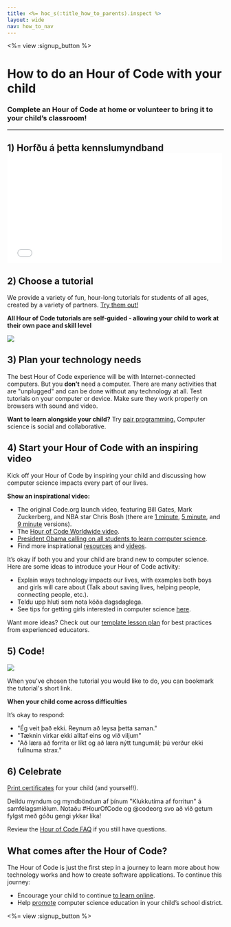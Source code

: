 ```yaml
---
title: <%= hoc_s(:title_how_to_parents).inspect %>
layout: wide
nav: how_to_nav
---
```

<%= view :signup_button %>

# How to do an Hour of Code with your child

### Complete an Hour of Code at home or volunteer to bring it to your child’s classroom!

---

## 1) Horfðu á þetta kennslumyndband <iframe width="500" height="255" src="//www.youtube.com/embed/SrnvvWDm73k" frameborder="0" allowfullscreen mark="crwd-mark"></iframe> 

## 2) Choose a tutorial

We provide a variety of fun, hour-long tutorials for students of all ages, created by a variety of partners. [Try them out!](<%= resolve_url('/learn') %>)

**All Hour of Code tutorials are self-guided - allowing your child to work at their own pace and skill level**

[![](/images/fit-700/tutorials.png)](<%= resolve_url('/learn') %>)

## 3) Plan your technology needs

The best Hour of Code experience will be with Internet-connected computers. But you **don’t** need a computer. There are many activities that are "unplugged" and can be done without any technology at all. Test tutorials on your computer or device. Make sure they work properly on browsers with sound and video.

**Want to learn alongside your child?** Try [pair programming.](http://www.ncwit.org/resources/pair-programming-box-power-collaborative-learning) Computer science is social and collaborative.

## 4) Start your Hour of Code with an inspiring video

Kick off your Hour of Code by inspiring your child and discussing how computer science impacts every part of our lives.

**Show an inspirational video:**

- The original Code.org launch video, featuring Bill Gates, Mark Zuckerberg, and NBA star Chris Bosh (there are [1 minute](https://www.youtube.com/watch?v=qYZF6oIZtfc), [5 minute](https://www.youtube.com/watch?v=nKIu9yen5nc), and [9 minute](https://www.youtube.com/watch?v=dU1xS07N-FA) versions).
- The [Hour of Code Worldwide video](https://www.youtube.com/watch?v=KsOIlDT145A).
- [President Obama calling on all students to learn computer science](https://www.youtube.com/watch?v=6XvmhE1J9PY).
- Find more inspirational [resources](<%= codeorg_url('/inspire') %>) and [videos](https://www.youtube.com/playlist?list=PLzdnOPI1iJNfpD8i4Sx7U0y2MccnrNZuP).

It’s okay if both you and your child are brand new to computer science. Here are some ideas to introduce your Hour of Code activity:

- Explain ways technology impacts our lives, with examples both boys and girls will care about (Talk about saving lives, helping people, connecting people, etc.).
- Teldu upp hluti sem nota kóða dagsdaglega.
- See tips for getting girls interested in computer science [here](<%= codeorg_url('/girls') %>).

Want more ideas? Check out our [template lesson plan](/files/AfterschoolEducatorLessonPlanOutline.docx) for best practices from experienced educators.

## 5) Code!

<img src="/images/fit-700/tutorial-short-link.png" />

When you've chosen the tutorial you would like to do, you can bookmark the tutorial's short link.

**When your child come across difficulties**

It’s okay to respond:

- "Ég veit það ekki. Reynum að leysa þetta saman."
- "Tæknin virkar ekki alltaf eins og við viljum"
- "Að læra að forrita er líkt og að læra nýtt tungumál; þú verður ekki fullnuma strax."

## 6) Celebrate

[Print certificates](<%= codeorg_url('/certificates') %>) for your child (and yourself!).

Deildu myndum og myndböndum af þínum "Klukkutíma af forritun" á samfélagsmiðlum. Notaðu #HourOfCode og @codeorg svo að við getum fylgst með góðu gengi ykkar líka!

Review the [Hour of Code FAQ](https://support.code.org/hc/en-us/categories/200147083-Hour-of-Code) if you still have questions.

## What comes after the Hour of Code?

The Hour of Code is just the first step in a journey to learn more about how technology works and how to create software applications. To continue this journey:

- Encourage your child to continue [to learn online](<%= codeorg_url('/learn/beyond') %>).
- Help [promote](<%= resolve_url('/promote') %>) computer science education in your child’s school district.

<%= view :signup_button %>